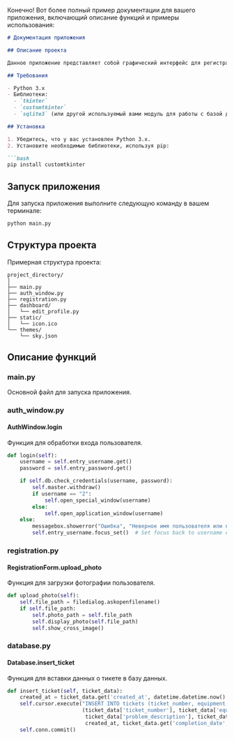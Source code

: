 Конечно! Вот более полный пример документации для вашего приложения, включающий описание функций и примеры использования:

```markdown
# Документация приложения

## Описание проекта

Данное приложение представляет собой графический интерфейс для регистрации и авторизации пользователей. Оно использует библиотеки `tkinter` и `customtkinter` для построения интерфейса и взаимодействия с пользователем.

## Требования

- Python 3.x
- Библиотеки:
  - `tkinter`
  - `customtkinter`
  - `sqlite3` (или другой используемый вами модуль для работы с базой данных)

## Установка

1. Убедитесь, что у вас установлен Python 3.x.
2. Установите необходимые библиотеки, используя pip:

```bash
pip install customtkinter
```

## Запуск приложения

Для запуска приложения выполните следующую команду в вашем терминале:

```bash
python main.py
```

## Структура проекта

Примерная структура проекта:

```
project_directory/
│
├── main.py
├── auth_window.py
├── registration.py
├── dashboard/
│   └── edit_profile.py
├── static/
│   └── icon.ico
└── themes/
    └── sky.json
```

## Описание функций

### main.py
Основной файл для запуска приложения.

### auth_window.py
#### AuthWindow.login
Функция для обработки входа пользователя.

```python
def login(self):
    username = self.entry_username.get()
    password = self.entry_password.get()

    if self.db.check_credentials(username, password):
        self.master.withdraw()
        if username == "2":
            self.open_special_window(username)
        else:
            self.open_application_window(username)
    else:
        messagebox.showerror("Ошибка", "Неверное имя пользователя или пароль", parent=self.master)
        self.entry_username.focus_set()  # Set focus back to username entry field
```

### registration.py
#### RegistrationForm.upload_photo
Функция для загрузки фотографии пользователя.

```python
def upload_photo(self):
    self.file_path = filedialog.askopenfilename()
    if self.file_path:
        self.photo_path = self.file_path
        self.display_photo(self.file_path)
        self.show_cross_image()
```

### database.py
#### Database.insert_ticket
Функция для вставки данных о тикете в базу данных.

```python
def insert_ticket(self, ticket_data):
    created_at = ticket_data.get('created_at', datetime.datetime.now().strftime('%Y-%м-%d %H:%M:%S'))
    self.cursor.execute("INSERT INTO tickets (ticket_number, equipment, fault_type, problem_description, client, status, created_at, completion_date) VALUES (?, ?, ?, ?, ?, ?, ?, ?)",
                        (ticket_data['ticket_number'], ticket_data['equipment'], ticket_data['fault_type'],
                         ticket_data['problem_description'], ticket_data['client'], ticket_data['status'],
                         created_at, ticket_data.get('completion_date', None)))
    self.conn.commit()
```